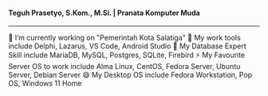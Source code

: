 #### Teguh Prasetyo, S.Kom., M.Si. | Pranata Komputer Muda 
---

🔭 I’m currently working on "Pemerintah Kota Salatiga" 🌱 My work tools include Delphi, Lazarus, VS Code, Android Studio 🔭 My Database Expert Skill include MariaDB, MySQL, Postgres, SQLite, Firebird ⚡ My Favourite Server OS to work include Alma Linux, CentOS, Fedora Server, Ubuntu Server, Debian Server 😄 My Desktop OS include Fedora Workstation, Pop OS, Windows 11 Home
 

<!--[![Typing SVG](https://readme-typing-svg.demolab.com/?lines=sedang+malas+ngoding)](https://git.io/typing-svg)

**teguhe/teguhe** is a ✨ _special_ ✨ repository because its `README.md` (this file) appears on your GitHub profile.
Here are some ideas to get you started:



- 👯 I’m looking to collaborate on ...
- 🤔 I’m looking for help with ...
- 💬 Ask me about ...
- 📫 How to reach me: ...
- 😄 Pronouns: ...
- ⚡ Fun fact: ...

.
[![App Platorm](https://doimages.nyc3.cdn.digitaloceanspaces.com/002Blog/0-BLOG-BANNERS/app_platform.png)](https://www.digitalocean.com/products/app-platform)



---

[![Top Langs](https://github-readme-stats-git-masterrstaa-rickstaa.vercel.app/api/top-langs/?username=teguhe&show_icons=true&theme=tokyonight&border_color=0D1117&bg_color=0D1115)](https://github.com/anuraghazra/github-readme-stats)
-->
